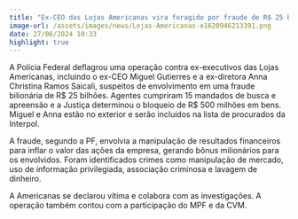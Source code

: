 ```yaml
---
title: "Ex-CEO das Lojas Americanas vira foragido por fraude de R$ 25 bilhões"
image-url: /assets/images/news/Lojas-Americanas-e1620946213391.png
date: 27/06/2024 10:33
highlight: true
---
```


A Polícia Federal deflagrou uma operação contra ex-executivos das Lojas Americanas, incluindo o ex-CEO Miguel Gutierres e a ex-diretora Anna Christina Ramos Saicali, suspeitos de envolvimento em uma fraude bilionária de R$ 25 bilhões. Agentes cumpriram 15 mandados de busca e apreensão e a Justiça determinou o bloqueio de R$ 500 milhões em bens. Miguel e Anna estão no exterior e serão incluídos na lista de procurados da Interpol.

A fraude, segundo a PF, envolvia a manipulação de resultados financeiros para inflar o valor das ações da empresa, gerando bônus milionários para os envolvidos. Foram identificados crimes como manipulação de mercado, uso de informação privilegiada, associação criminosa e lavagem de dinheiro.

A Americanas se declarou vítima e colabora com as investigações. A operação também contou com a participação do MPF e da CVM.
